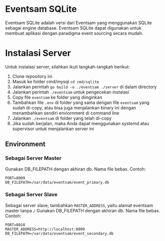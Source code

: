 # Eventsam SQLite
Eventsam SQLite adalah versi dari Eventsam yang menggunakan SQLite sebagai engine database. Eventsam SQLite dapat digunakan untuk membuat aplikasi dengan paradigma event sourcing secara mudah.

# Instalasi Server
Untuk instalasi server, silahkan ikuti langkah-langkah berikut:
1. Clone repository ini
2. Masuk ke folder cmd/mysql `cd cmd/sqlite`
3. Jalankan perintah `go build -o ./eventsam ./server` di dalam directory
4. Jalankan perintah `./eventsam` untuk pengecekan instalasi
5. Copy file `eventsam` ke folder yang diinginkan
6. Tambahkan file `.env` di folder yang sama dengan file `eventsam` yang sudah di-copy, atau bisa juga menjalankan binary ini dengan menambahkan sendiri enviornment di command line
7. Jalankan `./eventsam` di folder yang telah di-copy
8. Jika sudah berjalan, maka Anda dapat menggunakan systemd atau supervisor untuk menjalankan server ini

## Environment
### Sebagai Server Master
Gunakan DB_FILEPATH dengan akhiran db. Nama file bebas. Contoh:
```
PORT=8009
DB_FILEPATH=/var/data/eventsam/event_primary.db
```
### Sebagai Server Slave
Sebagai server slave, tambahkan `MASTER_ADDRESS`, yaitu alamat eventsam master tanpa `/` Gunakan DB_FILEPATH dengan akhiran db. Nama file bebas. Contoh:
```
PORT=8010
MASTER_ADDRESS=http://localhost:8009
DB_FILEPATH=/var/data/eventsam/event_secondary.db
```
